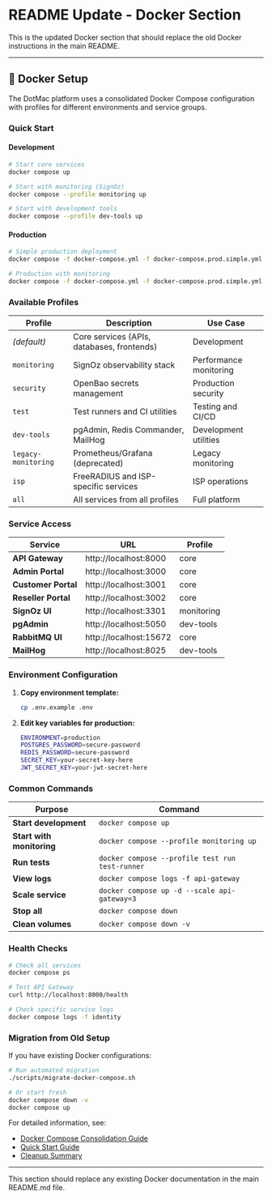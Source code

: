 # README Update - Docker Section

This is the updated Docker section that should replace the old Docker instructions in the main README.

---

## 🐳 Docker Setup

The DotMac platform uses a consolidated Docker Compose configuration with profiles for different environments and service groups.

### Quick Start

#### Development
```bash
# Start core services
docker compose up

# Start with monitoring (SignOz)
docker compose --profile monitoring up

# Start with development tools
docker compose --profile dev-tools up
```

#### Production
```bash
# Simple production deployment
docker compose -f docker-compose.yml -f docker-compose.prod.simple.yml up -d

# Production with monitoring
docker compose -f docker-compose.yml -f docker-compose.prod.simple.yml --profile monitoring up -d
```

### Available Profiles

| Profile | Description | Use Case |
|---------|-------------|----------|
| *(default)* | Core services (APIs, databases, frontends) | Development |
| `monitoring` | SignOz observability stack | Performance monitoring |
| `security` | OpenBao secrets management | Production security |
| `test` | Test runners and CI utilities | Testing and CI/CD |
| `dev-tools` | pgAdmin, Redis Commander, MailHog | Development utilities |
| `legacy-monitoring` | Prometheus/Grafana (deprecated) | Legacy monitoring |
| `isp` | FreeRADIUS and ISP-specific services | ISP operations |
| `all` | All services from all profiles | Full platform |

### Service Access

| Service | URL | Profile |
|---------|-----|---------|
| **API Gateway** | http://localhost:8000 | core |
| **Admin Portal** | http://localhost:3000 | core |
| **Customer Portal** | http://localhost:3001 | core |
| **Reseller Portal** | http://localhost:3002 | core |
| **SignOz UI** | http://localhost:3301 | monitoring |
| **pgAdmin** | http://localhost:5050 | dev-tools |
| **RabbitMQ UI** | http://localhost:15672 | core |
| **MailHog** | http://localhost:8025 | dev-tools |

### Environment Configuration

1. **Copy environment template:**
   ```bash
   cp .env.example .env
   ```

2. **Edit key variables for production:**
   ```bash
   ENVIRONMENT=production
   POSTGRES_PASSWORD=secure-password
   REDIS_PASSWORD=secure-password
   SECRET_KEY=your-secret-key-here
   JWT_SECRET_KEY=your-jwt-secret-here
   ```

### Common Commands

| Purpose | Command |
|---------|---------|
| **Start development** | `docker compose up` |
| **Start with monitoring** | `docker compose --profile monitoring up` |
| **Run tests** | `docker compose --profile test run test-runner` |
| **View logs** | `docker compose logs -f api-gateway` |
| **Scale service** | `docker compose up -d --scale api-gateway=3` |
| **Stop all** | `docker compose down` |
| **Clean volumes** | `docker compose down -v` |

### Health Checks

```bash
# Check all services
docker compose ps

# Test API Gateway
curl http://localhost:8000/health

# Check specific service logs
docker compose logs -f identity
```

### Migration from Old Setup

If you have existing Docker configurations:

```bash
# Run automated migration
./scripts/migrate-docker-compose.sh

# Or start fresh
docker compose down -v
docker compose up
```

For detailed information, see:
- [Docker Compose Consolidation Guide](./DOCKER_COMPOSE_CONSOLIDATION.md)
- [Quick Start Guide](./DOCKER_COMPOSE_QUICK_START.md)
- [Cleanup Summary](./DOCKER_CLEANUP_SUMMARY.md)

---

This section should replace any existing Docker documentation in the main README.md file.